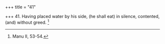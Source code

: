 +++
title = "41"

+++
41. Having placed water by his side, (he shall eat) in silence, contented, (and) without greed. [^36] 


[^36]:  Manu II, 53-54.
